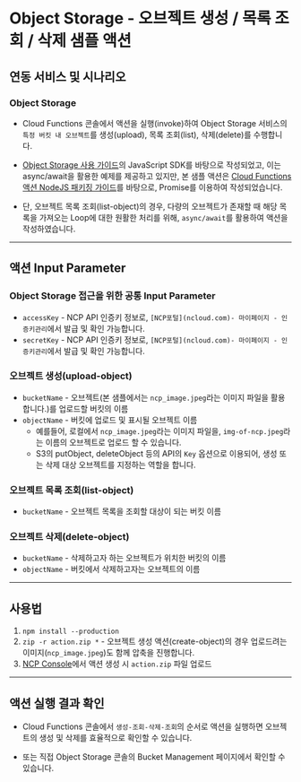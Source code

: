 # Object Storage - 오브젝트 생성 / 목록 조회 / 삭제 샘플 액션
## 연동 서비스 및 시나리오
### Object Storage
+ Cloud Functions 콘솔에서 액션을 실행(invoke)하여 Object Storage 서비스의 `특정 버킷 내 오브젝트`를 생성(upload), 목록 조회(list), 삭제(delete)를 수행합니다.

+ [Object Storage 사용 가이드](https://guide.ncloud-docs.com/docs/storage-storage-8-4)의 JavaScript SDK를 바탕으로 작성되었고, 이는 async/await을 활용한 예제를 제공하고 있지만, 본 샘플 액션은 [Cloud Functions 액션 NodeJS 패키징 가이드](https://guide.ncloud-docs.com/docs/compute-compute-15-2-1#%EC%95%A1%EC%85%98%EC%9D%84-nodejs-%EB%AA%A8%EB%93%88%EB%A1%9C-%ED%8C%A8%ED%82%A4%EC%A7%95%ED%95%98%EA%B8%B0)를 바탕으로, Promise를 이용하여 작성되었습니다.

+ 단, 오브젝트 목록 조회(list-object)의 경우, 다량의 오브젝트가 존재할 때 해당 목록을 가져오는 Loop에 대한 원활한 처리를 위해, `async/await`를 활용하여 액션을 작성하였습니다.

---
## 액션 Input Parameter
### Object Storage 접근을 위한 공통 Input Parameter
+ `accessKey` - NCP API 인증키 정보로, `[NCP포털](ncloud.com)- 마이페이지 - 인증키관리`에서 발급 및 확인 가능합니다.
+ `secretKey` - NCP API 인증키 정보로, `[NCP포털](ncloud.com)- 마이페이지 - 인증키관리`에서 발급 및 확인 가능합니다.

### 오브젝트 생성(upload-object)
+ `bucketName` - 오브젝트(본 샘플에서는 `ncp_image.jpeg`라는 이미지 파일을 활용합니다.)를 업로드할 버킷의 이름
+ `objectName` - 버킷에 업로드 및 표시될 오브젝트 이름
  + 예를들어, 로컬에서 `ncp_image.jpeg`라는 이미지 파일을, `img-of-ncp.jpeg`라는 이름의 오브젝트로 업로드 할 수 있습니다.
  + S3의 putObject, deleteObject 등의 API의 `Key` 옵션으로 이용되어, 생성 또는 삭제 대상 오브젝트를 지정하는 역할을 합니다.

### 오브젝트 목록 조회(list-object)
+ `bucketName` - 오브젝트 목록을 조회할 대상이 되는 버킷 이름

### 오브젝트 삭제(delete-object)
+ `bucketName` - 삭제하고자 하는 오브젝트가 위치한 버킷의 이름
+ `objectName` - 버킷에서 삭제하고자는 오브젝트의 이름

---
## 사용법
1. `npm install --production`
2. `zip -r action.zip *` - 오브젝트 생성 액션(create-object)의 경우 업로드려는 이미지(`ncp_image.jpeg`)도 함께 압축을 진행합니다.
3. [NCP Console](console.ncloud.com)에서 액션 생성 시 `action.zip` 파일 업로드

---
## 액션 실행 결과 확인
+ Cloud Functions 콘솔에서 `생성-조회-삭제-조회`의 순서로 액션을 실행하면 오브젝트의 생성 및 삭제를 효율적으로 확인할 수 있습니다.

+ 또는 직접 Object Storage 콘솔의 Bucket Management 페이지에서 확인할 수 있습니다.
